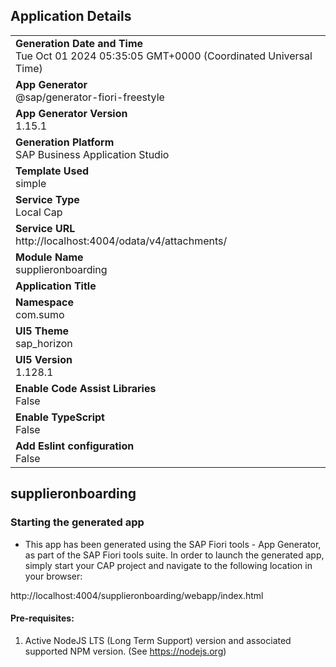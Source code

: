 ## Application Details
|               |
| ------------- |
|**Generation Date and Time**<br>Tue Oct 01 2024 05:35:05 GMT+0000 (Coordinated Universal Time)|
|**App Generator**<br>@sap/generator-fiori-freestyle|
|**App Generator Version**<br>1.15.1|
|**Generation Platform**<br>SAP Business Application Studio|
|**Template Used**<br>simple|
|**Service Type**<br>Local Cap|
|**Service URL**<br>http://localhost:4004/odata/v4/attachments/|
|**Module Name**<br>supplieronboarding|
|**Application Title**<br>|
|**Namespace**<br>com.sumo|
|**UI5 Theme**<br>sap_horizon|
|**UI5 Version**<br>1.128.1|
|**Enable Code Assist Libraries**<br>False|
|**Enable TypeScript**<br>False|
|**Add Eslint configuration**<br>False|

## supplieronboarding



### Starting the generated app

-   This app has been generated using the SAP Fiori tools - App Generator, as part of the SAP Fiori tools suite.  In order to launch the generated app, simply start your CAP project and navigate to the following location in your browser:

http://localhost:4004/supplieronboarding/webapp/index.html

#### Pre-requisites:

1. Active NodeJS LTS (Long Term Support) version and associated supported NPM version.  (See https://nodejs.org)


